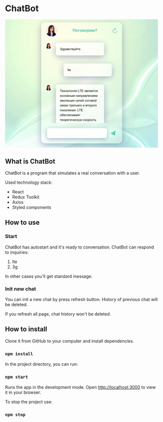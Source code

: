 # ChatBot

![ChatBotPreview](/src/assets/images//chatBotScreenshot.png "ChatBotPreview")

## What is ChatBot

ChatBot is a program that simulates a real conversation with a user.

Used technology stack:

- React
- Redux Toolkit
- Axios
- Styled components

## How to use

### Start

ChatBot has autostart and it's ready to conversation.
ChatBot can respond to inquiries:

1. lte
2. 3g

In other cases you'll get standard message.

### Init new chat

You can init a new chat by press refresh button. History of previous chat will be deleted.

If you refresh all page, chat history won't be deleted.

## How to install

Clone it from GitHub to your computer and install dependencies.

### `npm install`

In the project directory, you can run:

### `npm start`

Runs the app in the development mode.
Open [http://localhost:3000](http://localhost:3000) to view it in your browser.

To stop the project use:

### `npm stop`
